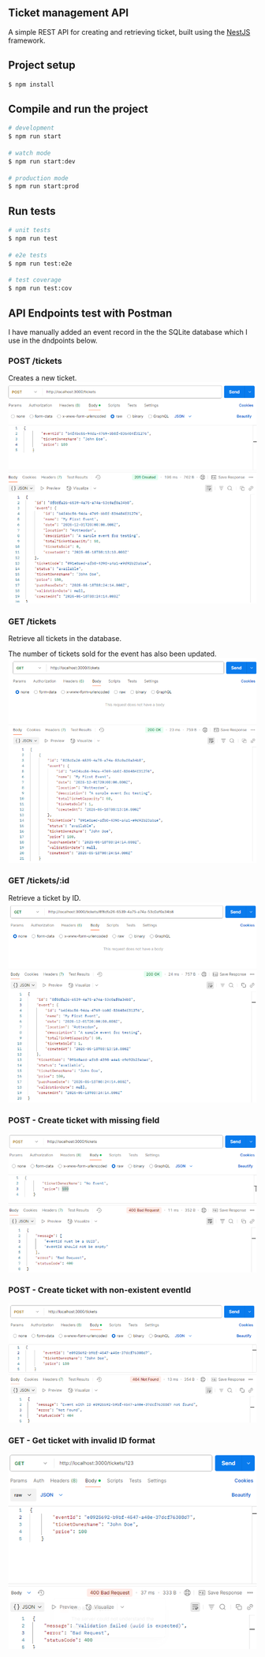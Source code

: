 ## Ticket management API

A simple REST API for creating and retrieving ticket, built using the [NestJS](https://github.com/nestjs/nest) framework.

## Project setup

```bash
$ npm install
```

## Compile and run the project

```bash
# development
$ npm run start

# watch mode
$ npm run start:dev

# production mode
$ npm run start:prod
```

## Run tests

```bash
# unit tests
$ npm run test

# e2e tests
$ npm run test:e2e

# test coverage
$ npm run test:cov
```

## API Endpoints test with Postman
I have manually added an event record in the the SQLite database which I use in the dndpoints below.
### POST /tickets
Creates a new ticket.
![alt text](image.png)

### GET /tickets
Retrieve all tickets in the database.

The number of tickets sold for the event has also been updated.
![alt text](image-1.png)

### GET /tickets/:id
Retrieve a ticket by ID.
![alt text](image-2.png)

### POST - Create ticket with missing field
![alt text](image-4.png)

### POST - Create ticket with non-existent eventId
![alt text](image-5.png)

### GET - Get ticket with invalid ID format
![alt text](image-6.png)